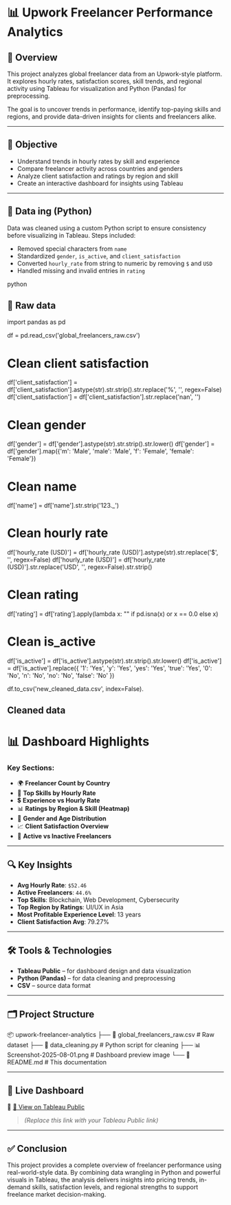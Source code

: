 # 📊 Upwork Freelancer Performance Analytics

## 📁 Overview

This project analyzes global freelancer data from an Upwork-style platform. It explores hourly rates, 
satisfaction scores, skill trends, and regional activity using Tableau for visualization and Python (Pandas) for preprocessing.

The goal is to uncover trends in performance, identify top-paying skills and regions,
and provide data-driven insights for clients and freelancers alike.

---

## 🎯 Objective

- Understand trends in hourly rates by skill and experience
- Compare freelancer activity across countries and genders
- Analyze client satisfaction and ratings by region and skill
- Create an interactive dashboard for insights using Tableau

---

## 🧹 Data ing (Python)

Data was cleaned using a custom Python script to ensure consistency before visualizing in Tableau. Steps included:

- Removed special characters from `name`
- Standardized `gender`, `is_active`, and `client_satisfaction`
- Converted `hourly_rate` from string to numeric by removing `$` and `USD`
- Handled missing and invalid entries in `rating`

python
## 📁 Raw data 
import pandas as pd

df = pd.read_csv('global_freelancers_raw.csv')

# Clean client satisfaction
df['client_satisfaction'] = df['client_satisfaction'].astype(str).str.strip().str.replace('%', '', regex=False)
df['client_satisfaction'] = df['client_satisfaction'].str.replace('nan', '')

# Clean gender
df['gender'] = df['gender'].astype(str).str.strip().str.lower()
df['gender'] = df['gender'].map({'m': 'Male', 'male': 'Male', 'f': 'Female', 'female': 'Female'})

# Clean name
df['name'] = df['name'].str.strip('123._')

# Clean hourly rate
df['hourly_rate (USD)'] = df['hourly_rate (USD)'].astype(str).str.replace('$', '', regex=False)
df['hourly_rate (USD)'] = df['hourly_rate (USD)'].str.replace('USD', '', regex=False).str.strip()

# Clean rating
df['rating'] = df['rating'].apply(lambda x: "" if pd.isna(x) or x == 0.0 else x)

# Clean is_active
df['is_active'] = df['is_active'].astype(str).str.strip().str.lower()
df['is_active'] = df['is_active'].replace({
    '1': 'Yes', 'y': 'Yes', 'yes': 'Yes', 'true': 'Yes',
    '0': 'No', 'n': 'No', 'no': 'No', 'false': 'No'
})

df.to_csv('new_cleaned_data.csv', index=False).

## Cleaned data 

# 📊 Dashboard Highlights

### Key Sections:
- 🌍 **Freelancer Count by Country**
- 💼 **Top Skills by Hourly Rate**
- 💲 **Experience vs Hourly Rate**
- 📊 **Ratings by Region & Skill (Heatmap)**
- 👥 **Gender and Age Distribution**
- 📈 **Client Satisfaction Overview**
- 📌 **Active vs Inactive Freelancers**

---

## 🔍 Key Insights

- **Avg Hourly Rate**: `$52.46`
- **Active Freelancers**: `44.6%`
- **Top Skills**: Blockchain, Web Development, Cybersecurity
- **Top Region by Ratings**: UI/UX in Asia
- **Most Profitable Experience Level**: 13 years
- **Client Satisfaction Avg**: 79.27%

---

## 🛠️ Tools & Technologies

- **Tableau Public** – for dashboard design and data visualization  
- **Python (Pandas)** – for data cleaning and preprocessing  
- **CSV** – source data format  

---

## 🗂️ Project Structure
📦 upwork-freelancer-analytics
├── 📄 global_freelancers_raw.csv       # Raw dataset
├── 🧹 data_cleaning.py                 # Python script for cleaning
├── 📊 Screenshot-2025-08-01.png        # Dashboard preview image
└── 📘 README.md                        # This documentation


---

## 🚀 Live Dashboard

📌 [🔗 View on Tableau Public](#)  
> *(Replace this link with your Tableau Public link)*

---

## ✅ Conclusion

This project provides a complete overview of freelancer performance using real-world-style data. By combining data wrangling in
Python and powerful visuals in Tableau, the analysis delivers insights into pricing trends, in-demand skills, satisfaction levels,
and regional strengths to support freelance market decision-making.
